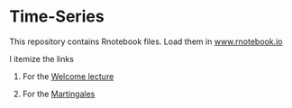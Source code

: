 # Time-Series
This repository contains Rnotebook files. Load them in www.rnotebook.io

I itemize the links

1. For the [Welcome lecture](https://rnotebook.io/anon/45155a7fdcf1ede1/notebooks/Welcome_TimeSeries.ipynb)


2. For the [Martingales](https://rnotebook.io/anon/e9b675c01beffd94/notebooks/Martingale.ipynb#)

